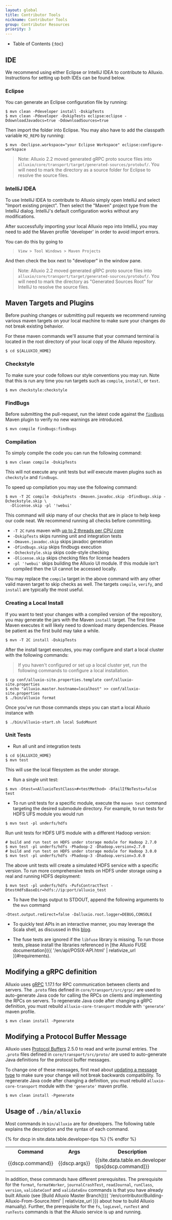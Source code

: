 ```yaml
---
layout: global
title: Contributor Tools
nickname: Contributor Tools
group: Contributor Resources
priority: 3
---
```


* Table of Contents
{:toc}

## IDE

We recommend using either Eclipse or IntelliJ IDEA to contribute to Alluxio.
Instructions for setting up both IDEs can be found below.

### Eclipse

 You can generate an
Eclipse configuration file by running:

```console
$ mvn clean -Pdeveloper install -DskipTests
$ mvn clean -Pdeveloper -DskipTests eclipse:eclipse -DdownloadJavadocs=true -DdownloadSources=true
```

Then import the folder into Eclipse.
You may also have to add the classpath variable `M2_REPO` by running:

```console
$ mvn -Declipse.workspace="your Eclipse Workspace" eclipse:configure-workspace
```

> Note: Alluxio 2.2 moved generated gRPC proto source files into `alluxio/core/transport/target/generated-sources/protobuf/`.
You will need to mark the directory as a source folder for Eclipse to resolve the source files.

### IntelliJ IDEA

To use IntelliJ IDEA to contribute to Alluxio simply open IntelliJ and select "Import existing project".
Then select the "Maven" project type from the IntelliJ dialog.
IntelliJ's default configuration works without any modifications. 

After successfully importing your local Alluxio repo into IntelliJ, you may need to add the Maven profile 'developer'
in order to avoid import errors.

You can do this by going to

> `View > Tool Windows > Maven Projects`

And then check the box next to "developer" in the window pane. 

> Note: Alluxio 2.2 moved generated gRPC proto source files into `alluxio/core/transport/target/generated-sources/protobuf/`.
You will need to mark the directory as "Generated Sources Root" for IntelliJ to resolve the source files.

## Maven Targets and Plugins

Before pushing changes or submitting pull requests we recommend running various maven targets on
your local machine to make sure your changes do not break existing behavior.

For these maven commands we'll assume that your command terminal is located in the root directory
of your local copy of the Alluxio repository.

```console
$ cd ${ALLUXIO_HOME}
```

### Checkstyle

To make sure your code follows our style conventions you may run. Note that this is run any time
you run targets such as `compile`, `install`, or `test`.

```console
$ mvn checkstyle:checkstyle
```

### FindBugs

Before submitting the pull-request, run the latest code against the
[`findbugs`](http://findbugs.sourceforge.net/) Maven plugin to verify no new warnings are
introduced.

```console
$ mvn compile findbugs:findbugs
```

### Compilation

To simply compile the code you can run the following command:

```console
$ mvn clean compile -DskipTests
```

This will not execute any unit tests but _will_ execute maven plugins such as `checkstyle` and
`findbugs`.

To speed up compilation you may use the following command:

```console
$ mvn -T 2C compile -DskipTests -Dmaven.javadoc.skip -Dfindbugs.skip -Dcheckstyle.skip \
  -Dlicense.skip -pl '!webui'
```

This command will skip many of our checks that are in place to help keep our code neat.
We recommend running all checks before committing.

- `-T 2C` runs maven with [up to 2 threads per CPU core](https://cwiki.apache.org/confluence/display/MAVEN/Parallel+builds+in+Maven+3)
- `-DskipTests` skips running unit and integration tests
- `-Dmaven.javadoc.skip` skips javadoc generation
- `-Dfindbugs.skip` skips findbugs execution
- `-Dcheckstyle.skip` skips code-style checking
- `-Dlicense.skip` skips checking files for license headers
- `-pl '!webui'` skips building the Alluxio UI module.
If this module isn't compiled then the UI cannot be accessed locally.

You may replace the `compile` target in the above command with any other valid maven target to skip
checks as well.
The targets `compile`, `verify`, and `install` are typically the most useful.

### Creating a Local Install

If you want to test your changes with a compiled version of the repository, you may generate the
jars with the Maven `install` target.
The first time Maven executes it will likely need to download many dependencies.
Please be patient as the first build may take a while.

```console
$ mvn -T 2C install -DskipTests
```

After the install target executes, you may configure and start a local cluster
with the following commands:

> If you haven't configured or set up a local cluster yet, run the following commands to configure
a local installation.

```console
$ cp conf/alluxio-site.properties.template conf/alluxio-site.properties
$ echo "alluxio.master.hostname=localhost" >> conf/alluxio-site.properties
$ ./bin/alluxio format
```

Once you've run those commands steps you can start a local Alluxio instance with

```console
$ ./bin/alluxio-start.sh local SudoMount
```

### Unit Tests

- Run all unit and integration tests

```console
$ cd ${ALLUXIO_HOME}
$ mvn test
```

This will use the local filesystem as the under storage.

- Run a single unit test:

```console
$ mvn -Dtest=<AlluxioTestClass>#<testMethod> -DfailIfNoTests=false test
```

- To run unit tests for a specific module, execute the `maven test` command targeting
the desired submodule directory. For example, to run tests for HDFS UFS module you would run

```console
$ mvn test -pl underfs/hdfs
```

Run unit tests for HDFS UFS module with a different Hadoop version:

```console
# build and run test on HDFS under storage module for Hadoop 2.7.0
$ mvn test -pl underfs/hdfs -Phadoop-2 -Dhadoop.version=2.7.0
# build and run test on HDFS under storage module for Hadoop 3.0.0
$ mvn test -pl underfs/hdfs -Phadoop-3 -Dhadoop.version=3.0.0
```

The above unit tests will create a simulated HDFS service with a specific version.
To run more comprehensive tests on HDFS under storage using a real and running HDFS deployment:

```console
$ mvn test -pl underfs/hdfs -PufsContractTest -DtestHdfsBaseDir=hdfs://ip:port/alluxio_test
```

- To have the logs output to STDOUT, append the following arguments to the `mvn` command

```
-Dtest.output.redirect=false -Dalluxio.root.logger=DEBUG,CONSOLE
```

- To quickly test APIs in an interactive manner, you may leverage the Scala shell, as discussed in this 
[blog](http://scala4fun.tumblr.com/post/84791653967/interactivejavacoding).

- The fuse tests are ignored if the `libfuse` library is missing.
To run those tests, please install the libraries referenced in
[the Alluxio FUSE documentation]({{ '/en/api/POSIX-API.html' | relativize_url }}#requirements).

## Modifying a gRPC definition

Alluxio uses [gRPC](https://grpc.io/) 1.17.1 for RPC communication between clients and servers. The `.proto`
files defined in `core/transport/src/grpc/` are used to auto-generate Java code for calling the
RPCs on clients and implementing the RPCs on servers. To regenerate Java code after changing 
a gRPC definition, you must rebuild `alluxio-core-transport` module with `'generate'` maven profile.

```console
$ mvn clean install -Pgenerate
```

## Modifying a Protocol Buffer Message

Alluxio uses [Protocol Buffers](https://developers.google.com/protocol-buffers/) 2.5.0 to read and write journal entries.
The `.proto` files defined in `core/transport/src/proto/` are used to auto-generate Java definitions for the protocol
buffer messages.

To change one of these messages, first read about
[updating a message type](https://developers.google.com/protocol-buffers/docs/proto#updating)
to make sure your change will not break backwards compatibility.
To regenerate Java code after changing  a definition, you must rebuild `alluxio-core-transport` module with
the `'generate'` maven profile.

```console
$ mvn clean install -Pgenerate
```

## Usage of `./bin/alluxio`

Most commands in `bin/alluxio` are for developers. The following table explains the description and
the syntax of each command.

<table class="table table-striped">
    <tr><th>Command</th><th>Args</th><th>Description</th></tr>
    {% for dscp in site.data.table.developer-tips %}
        <tr>
            <td>{{dscp.command}}</td>
            <td>{{dscp.args}}</td>
            <td>{{site.data.table.en.developer-tips[dscp.command]}}</td>
        </tr>
    {% endfor %}
</table>

In addition, these commands have different prerequisites. The prerequisite for the `format`,
`formatWorker`, `journalCrashTest`, `readJournal`, `runClass`, `version`, `validateConf` and `validateEnv` commands is
that you have already built Alluxio (see
[Build Alluxio Master Branch]({{ '/en/contributor/Building-Alluxio-From-Source.html' | relativize_url }}) about how to
build Alluxio manually).
Further, the prerequisite for the `fs`, `logLevel`, `runTest` and `runTests` commands is that
the Alluxio service is up and running.

